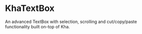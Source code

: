 # KhaTextBox
An advanced TextBox with selection, scrolling and cut/copy/paste functionality built on-top of Kha.
